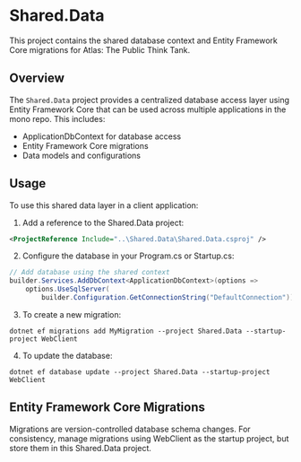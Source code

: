 # Shared.Data

This project contains the shared database context and Entity Framework Core migrations for Atlas: The Public Think Tank.

## Overview

The `Shared.Data` project provides a centralized database access layer using Entity Framework Core that can be used across multiple applications in the mono repo. This includes:

- ApplicationDbContext for database access
- Entity Framework Core migrations
- Data models and configurations

## Usage

To use this shared data layer in a client application:

1. Add a reference to the Shared.Data project:
```xml
<ProjectReference Include="..\Shared.Data\Shared.Data.csproj" />
```

2. Configure the database in your Program.cs or Startup.cs:
```csharp
// Add database using the shared context
builder.Services.AddDbContext<ApplicationDbContext>(options =>
    options.UseSqlServer(
        builder.Configuration.GetConnectionString("DefaultConnection")));
```

3. To create a new migration:
```
dotnet ef migrations add MyMigration --project Shared.Data --startup-project WebClient
```

4. To update the database:
```
dotnet ef database update --project Shared.Data --startup-project WebClient
```

## Entity Framework Core Migrations

Migrations are version-controlled database schema changes. For consistency, manage migrations using WebClient as the startup project, but store them in this Shared.Data project.